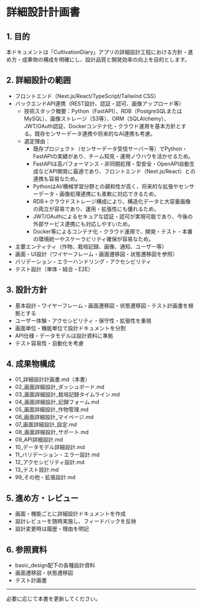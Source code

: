 # 詳細設計計画書

## 1. 目的
本ドキュメントは「CultivationDiary」アプリの詳細設計工程における方針・進め方・成果物の構成を明確にし、設計品質と開発効率の向上を目的とします。

## 2. 詳細設計の範囲
- フロントエンド（Next.js/React/TypeScript/Tailwind CSS）
- バックエンドAPI連携（REST設計、認証・認可、画像アップロード等）
    - 技術スタック概要：Python（FastAPI）、RDB（PostgreSQLまたはMySQL）、画像ストレージ（S3等）、ORM（SQLAlchemy）、JWT/OAuth認証、Dockerコンテナ化・クラウド運用を基本方針とする。既存センサーデータ連携や将来的なAI連携も考慮。
    - 選定理由：
        - 既存プロジェクト（センサーデータ受信サーバー等）でPython・FastAPIの実績があり、チーム知見・運用ノウハウを活かせるため。
        - FastAPIは高パフォーマンス・非同期処理・型安全・OpenAPI自動生成などAPI開発に最適であり、フロントエンド（Next.js/React）との連携も容易なため。
        - PythonはAI/機械学習分野との親和性が高く、将来的な拡張やセンサーデータ・画像処理連携にも柔軟に対応できるため。
        - RDB＋クラウドストレージ構成により、構造化データと大容量画像の両立が容易であり、運用・拡張性にも優れるため。
        - JWT/OAuthによるセキュアな認証・認可が実現可能であり、今後の外部サービス連携にも対応しやすいため。
        - Docker等によるコンテナ化・クラウド運用で、開発・テスト・本番の環境統一やスケーラビリティ確保が容易なため。
- 主要エンティティ（作物、栽培記録、画像、通知、ユーザー等）
- 画面・UI設計（ワイヤーフレーム・画面遷移図・状態遷移図を参照）
- バリデーション・エラーハンドリング・アクセシビリティ
- テスト設計（単体・結合・E2E）

## 3. 設計方針
- 基本設計・ワイヤーフレーム・画面遷移図・状態遷移図・テスト計画書を根拠とする
- ユーザー体験・アクセシビリティ・保守性・拡張性を重視
- 画面単位・機能単位で設計ドキュメントを分割
- API仕様・データモデルは設計資料に準拠
- テスト容易性・自動化を考慮

## 4. 成果物構成
- 01_詳細設計計画書.md（本書）
- 02_画面詳細設計_ダッシュボード.md
- 03_画面詳細設計_栽培記録タイムライン.md
- 04_画面詳細設計_記録フォーム.md
- 05_画面詳細設計_作物管理.md
- 06_画面詳細設計_マイページ.md
- 07_画面詳細設計_設定.md
- 08_画面詳細設計_サポート.md
- 09_API詳細設計.md
- 10_データモデル詳細設計.md
- 11_バリデーション・エラー設計.md
- 12_アクセシビリティ設計.md
- 13_テスト設計.md
- 99_その他・拡張設計.md

## 5. 進め方・レビュー
- 画面・機能ごとに詳細設計ドキュメントを作成
- 設計レビューを随時実施し、フィードバックを反映
- 設計変更時は履歴・理由を明記

## 6. 参照資料
- basic_design配下の各種設計資料
- 画面遷移図・状態遷移図
- テスト計画書

---
必要に応じて本書を更新してください。
